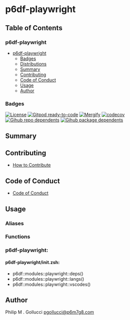 # p6df-playwright

## Table of Contents


### p6df-playwright
- [p6df-playwright](#p6df-playwright)
  - [Badges](#badges)
  - [Distributions](#distributions)
  - [Summary](#summary)
  - [Contributing](#contributing)
  - [Code of Conduct](#code-of-conduct)
  - [Usage](#usage)
  - [Author](#author)

### Badges

[![License](https://img.shields.io/badge/License-Apache%202.0-yellowgreen.svg)](https://opensource.org/licenses/Apache-2.0)
[![Gitpod ready-to-code](https://img.shields.io/badge/Gitpod-ready--to--code-blue?logo=gitpod)](https://gitpod.io/#https://github.com/p6m7g8/p6df-playwright)
[![Mergify](https://img.shields.io/endpoint.svg?url=https://gh.mergify.io/badges/p6m7g8/p6df-playwright/&style=flat)](https://mergify.io)
[![codecov](https://codecov.io/gh/p6m7g8/p6df-playwright/branch/master/graph/badge.svg?token=14Yj1fZbew)](https://codecov.io/gh/p6m7g8/p6df-playwright)
[![Gihub repo dependents](https://badgen.net/github/dependents-repo/p6m7g8/p6df-playwright)](https://github.com/p6m7g8/p6df-playwright/network/dependents?dependent_type=REPOSITORY)
[![Gihub package dependents](https://badgen.net/github/dependents-pkg/p6m7g8/p6df-playwright)](https://github.com/p6m7g8/p6df-playwright/network/dependents?dependent_type=PACKAGE)

## Summary

## Contributing

- [How to Contribute](CONTRIBUTING.md)

## Code of Conduct

- [Code of Conduct](https://github.com/p6m7g8/.github/blob/master/CODE_OF_CONDUCT.md)

## Usage


### Aliases


### Functions

### p6df-playwright:

#### p6df-playwright/init.zsh:

- p6df::modules::playwright::deps()
- p6df::modules::playwright::langs()
- p6df::modules::playwright::vscodes()



## Author

Philip M . Gollucci <pgollucci@p6m7g8.com>
